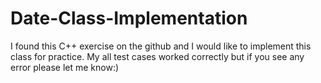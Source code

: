 # Date-Class-Implementation
I found this C++ exercise on the github and I would like to implement this class for practice. My all test cases worked correctly but if you see any error please let me know:)
